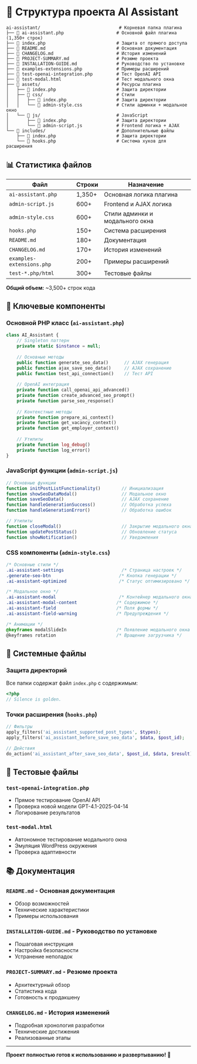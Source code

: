 # 📁 Структура проекта AI Assistant

```
ai-assistant/                              # Корневая папка плагина
├── 📄 ai-assistant.php                    # Основной файл плагина (1,350+ строк)
├── 📄 index.php                           # Защита от прямого доступа
├── 📄 README.md                           # Основная документация
├── 📄 CHANGELOG.md                        # История изменений
├── 📄 PROJECT-SUMMARY.md                  # Резюме проекта
├── 📄 INSTALLATION-GUIDE.md               # Руководство по установке
├── 📄 examples-extensions.php             # Примеры расширений
├── 📄 test-openai-integration.php         # Тест OpenAI API
├── 📄 test-modal.html                     # Тест модального окна
├── 📁 assets/                             # Ресурсы плагина
│   ├── 📄 index.php                       # Защита директории
│   ├── 📁 css/                            # Стили
│   │   ├── 📄 index.php                   # Защита директории
│   │   └── 📄 admin-style.css             # Стили админки + модальное окно
│   └── 📁 js/                             # JavaScript
│       ├── 📄 index.php                   # Защита директории
│       └── 📄 admin-script.js             # Frontend логика + AJAX
└── 📁 includes/                           # Дополнительные файлы
    ├── 📄 index.php                       # Защита директории
    └── 📄 hooks.php                       # Система хуков для расширения
```

## 📊 Статистика файлов

| Файл | Строки | Назначение |
|------|--------|------------|
| `ai-assistant.php` | 1,350+ | Основная логика плагина |
| `admin-script.js` | 600+ | Frontend и AJAX логика |
| `admin-style.css` | 600+ | Стили админки и модального окна |
| `hooks.php` | 150+ | Система расширения |
| `README.md` | 180+ | Документация |
| `CHANGELOG.md` | 170+ | История изменений |
| `examples-extensions.php` | 200+ | Примеры расширений |
| `test-*.php/html` | 300+ | Тестовые файлы |

**Общий объем:** ~3,500+ строк кода

## 🎯 Ключевые компоненты

### Основной PHP класс (`ai-assistant.php`)
```php
class AI_Assistant {
    // Singleton паттерн
    private static $instance = null;
    
    // Основные методы
    public function generate_seo_data()      // AJAX генерация
    public function ajax_save_seo_data()     // AJAX сохранение
    public function test_api_connection()    // Тест API
    
    // OpenAI интеграция
    private function call_openai_api_advanced()
    private function create_advanced_seo_prompt()
    private function parse_seo_response()
    
    // Контекстные методы
    private function prepare_ai_context()
    private function get_vacancy_context()
    private function get_employer_context()
    
    // Утилиты
    private function log_debug()
    private function log_error()
}
```

### JavaScript функции (`admin-script.js`)
```javascript
// Основные функции
function initPostListFunctionality()        // Инициализация
function showSeoDataModal()                 // Модальное окно
function saveSeoData()                      // AJAX сохранение
function handleGenerationSuccess()          // Обработка успеха
function handleGenerationError()            // Обработка ошибок

// Утилиты
function closeModal()                       // Закрытие модального окна
function updatePostStatus()                 // Обновление статуса
function showNotification()                 // Уведомления
```

### CSS компоненты (`admin-style.css`)
```css
/* Основные стили */
.ai-assistant-settings                      /* Страница настроек */
.generate-seo-btn                          /* Кнопка генерации */
.ai-assistant-optimized                    /* Статус оптимизировано */

/* Модальное окно */
.ai-assistant-modal                        /* Контейнер модального окна */
.ai-assistant-modal-content               /* Содержимое */
.ai-assistant-field                       /* Поля формы */
.ai-assistant-field-warning               /* Предупреждения */

/* Анимации */
@keyframes modalSlideIn                   /* Появление модального окна */
@keyframes rotation                       /* Вращение загрузчика */
```

## 🔧 Системные файлы

### Защита директорий
Все папки содержат файл `index.php` с содержимым:
```php
<?php
// Silence is golden.
```

### Точки расширения (`hooks.php`)
```php
// Фильтры
apply_filters('ai_assistant_supported_post_types', $types);
apply_filters('ai_assistant_before_save_seo_data', $data, $post_id);

// Действия
do_action('ai_assistant_after_save_seo_data', $post_id, $data, $result);
```

## 🧪 Тестовые файлы

### `test-openai-integration.php`
- Прямое тестирование OpenAI API
- Проверка новой модели GPT-4.1-2025-04-14
- Логирование результатов

### `test-modal.html`
- Автономное тестирование модального окна
- Эмуляция WordPress окружения
- Проверка адаптивности

## 📚 Документация

### `README.md` - Основная документация
- Обзор возможностей
- Технические характеристики
- Примеры использования

### `INSTALLATION-GUIDE.md` - Руководство по установке
- Пошаговая инструкция
- Настройка безопасности
- Устранение неполадок

### `PROJECT-SUMMARY.md` - Резюме проекта
- Архитектурный обзор
- Статистика кода
- Готовность к продакшену

### `CHANGELOG.md` - История изменений
- Подробная хронология разработки
- Технические достижения
- Реализованные этапы

---

**Проект полностью готов к использованию и развертыванию!** 🚀
